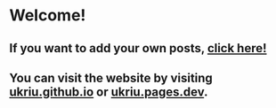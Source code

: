 # Welcome!

## If you want to add your own posts, [click here!](https://github.com/ukriu/ukriu.github.io/tree/main/posts)
## You can visit the website by visiting [ukriu.github.io](https://ukriu.github.io/) or [ukriu.pages.dev](https://ukriu.pages.dev/).
